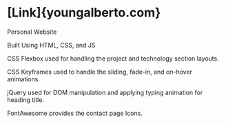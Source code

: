 # [Link]{youngalberto.com}
Personal Website

Built Using HTML, CSS, and JS

CSS Flexbox used for handling the project and technology section layouts.

CSS Keyframes used to handle the sliding, fade-in, and on-hover animations.

jQuery used for DOM manipulation and applying typing animation for heading title.

FontAwesome provides the contact page Icons.
